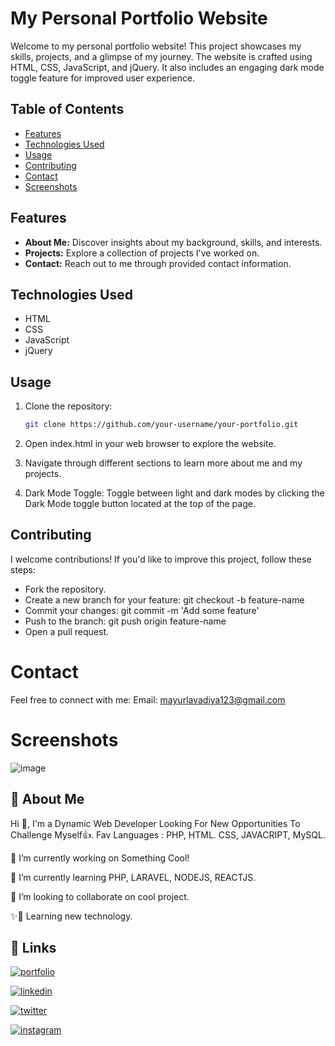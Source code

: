 # My Personal Portfolio Website

Welcome to my personal portfolio website! This project showcases my skills, projects, and a glimpse of my journey. The website is crafted using HTML, CSS, JavaScript, and jQuery. It also includes an engaging dark mode toggle feature for improved user experience.

## Table of Contents

- [Features](#features)
- [Technologies Used](#technologies-used)
- [Usage](#usage)
- [Contributing](#contributing)
- [Contact](#contact)
- [Screenshots](#screenshots)

## Features

- **About Me:** Discover insights about my background, skills, and interests.
- **Projects:** Explore a collection of projects I've worked on.
- **Contact:** Reach out to me through provided contact information.

## Technologies Used

- HTML
- CSS
- JavaScript
- jQuery

## Usage

1. Clone the repository:

   ```bash
   git clone https://github.com/your-username/your-portfolio.git

1. Open index.html in your web browser to explore the website.

2. Navigate through different sections to learn more about me and my projects.

3. Dark Mode Toggle: Toggle between light and dark modes by clicking the Dark Mode toggle button located at the top of the page.

## Contributing
I welcome contributions! If you'd like to improve this project, follow these steps:

- Fork the repository.
- Create a new branch for your feature: git checkout -b feature-name
- Commit your changes: git commit -m 'Add some feature'
- Push to the branch: git push origin feature-name
- Open a pull request.


# Contact
Feel free to connect with me:
Email: mayurlavadiya123@gmail.com

# Screenshots
![image](https://github.com/mayurlavadiya/my_portfolio/assets/100776003/4c838077-f65e-45e9-b4b5-bacd11d13283)

## 🚀 About Me
Hi 👋, I'm a Dynamic Web Developer Looking For New Opportunities To Challenge Myself👍. Fav Languages : PHP, HTML. CSS, JAVACRIPT, MySQL.

🔭 I’m currently working on Something Cool!

🌱 I’m currently learning PHP, LARAVEL, NODEJS, REACTJS.

👯 I’m looking to collaborate on cool project. 

✨🚀 Learning new technology.


## 🔗 Links
[![portfolio](https://img.shields.io/badge/my_portfolio-000?style=for-the-badge&logo=ko-fi&logoColor=white)](https://mayurlavadiya.github.io/my_portfolio/index.html)

[![linkedin](https://img.shields.io/badge/linkedin-0A66C2?style=for-the-badge&logo=linkedin&logoColor=white)](https://in.linkedin.com/in/mayurlavadiya)

[![twitter](https://img.shields.io/badge/twitter-1DA1F2?style=for-the-badge&logo=twitter&logoColor=white)](https://twitter.com/i/flow/login?redirect_after_login=%2FMayur_Lavadiya1)

[![instagram](https://img.shields.io/badge/instagram-405DE6?style=for-the-badge&logo=instagram&logoColor=white)](https://www.instagram.com/_mayur.lavadiya__/)



